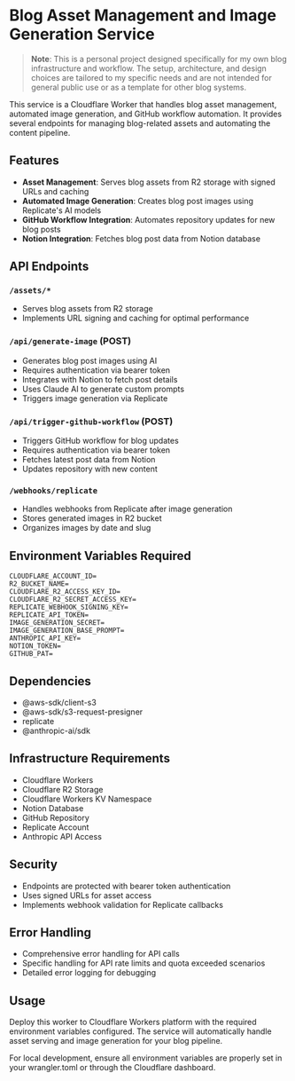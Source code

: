 # Blog Asset Management and Image Generation Service

> **Note**: This is a personal project designed specifically for my own blog infrastructure and workflow. The setup, architecture, and design choices are tailored to my specific needs and are not intended for general public use or as a template for other blog systems.

This service is a Cloudflare Worker that handles blog asset management, automated image generation, and GitHub workflow automation. It provides several endpoints for managing blog-related assets and automating the content pipeline.

## Features

- **Asset Management**: Serves blog assets from R2 storage with signed URLs and caching
- **Automated Image Generation**: Creates blog post images using Replicate's AI models
- **GitHub Workflow Integration**: Automates repository updates for new blog posts
- **Notion Integration**: Fetches blog post data from Notion database

## API Endpoints

### `/assets/*`
- Serves blog assets from R2 storage
- Implements URL signing and caching for optimal performance

### `/api/generate-image` (POST)
- Generates blog post images using AI
- Requires authentication via bearer token
- Integrates with Notion to fetch post details
- Uses Claude AI to generate custom prompts
- Triggers image generation via Replicate

### `/api/trigger-github-workflow` (POST)
- Triggers GitHub workflow for blog updates
- Requires authentication via bearer token
- Fetches latest post data from Notion
- Updates repository with new content

### `/webhooks/replicate`
- Handles webhooks from Replicate after image generation
- Stores generated images in R2 bucket
- Organizes images by date and slug

## Environment Variables Required

```env
CLOUDFLARE_ACCOUNT_ID=
R2_BUCKET_NAME=
CLOUDFLARE_R2_ACCESS_KEY_ID=
CLOUDFLARE_R2_SECRET_ACCESS_KEY=
REPLICATE_WEBHOOK_SIGNING_KEY=
REPLICATE_API_TOKEN=
IMAGE_GENERATION_SECRET=
IMAGE_GENERATION_BASE_PROMPT=
ANTHROPIC_API_KEY=
NOTION_TOKEN=
GITHUB_PAT=
```

## Dependencies

- @aws-sdk/client-s3
- @aws-sdk/s3-request-presigner
- replicate
- @anthropic-ai/sdk

## Infrastructure Requirements

- Cloudflare Workers
- Cloudflare R2 Storage
- Cloudflare Workers KV Namespace
- Notion Database
- GitHub Repository
- Replicate Account
- Anthropic API Access

## Security

- Endpoints are protected with bearer token authentication
- Uses signed URLs for asset access
- Implements webhook validation for Replicate callbacks

## Error Handling

- Comprehensive error handling for API calls
- Specific handling for API rate limits and quota exceeded scenarios
- Detailed error logging for debugging

## Usage

Deploy this worker to Cloudflare Workers platform with the required environment variables configured. The service will automatically handle asset serving and image generation for your blog pipeline.

For local development, ensure all environment variables are properly set in your wrangler.toml or through the Cloudflare dashboard.
